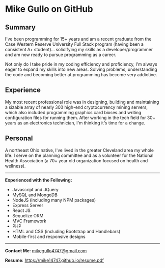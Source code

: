 # Mike Gullo on GitHub

## Summary
I've been programming for 15+ years and am a recent graduate from the Case Western Reserve University Full Stack program (having been a consistent A+ student)... solidifying my skills as a developer/programmer and am now ready to pursue programming as a career.

Not only do I take pride in my coding efficiency and proficiency, I'm always eager to expand my skills into new areas. Solving problems, understanding the code and becoming better at programming has become very addictive.

## Experience
My most recent professional role was in designing, building and maintaining a sizable array of nearly 300 high-end cryptocurrency mining servers, which also included programming graphics card bioses and writing configuration files for running them. After working in the tech field for 30+ years as an electronics technician, I'm thinking it's time for a change.

## Personal
A northeast Ohio native, I've lived in the greater Cleveland area my whole life. I serve on the planning committee and as a volunteer for the National Health Association (a 70+ year old organization focused on health and wellness).

---

**Experienced with the Following:**
* Javascript and JQuery
* MySQL and MongoDB
* NodeJS (including many NPM packages)
* Express Server
* React JS
* Sequelize ORM
* MVC Framework
* PHP
* HTML and CSS (including Bootstrap and Handlebars)
* Mobile-first and responsive designs

---

**Contact Me:** mikegullo4747@gmail.com

**Resume:** https://mike14747.github.io/resume.pdf